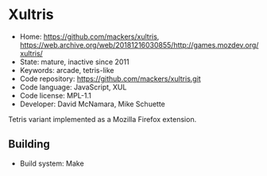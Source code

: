 # Xultris

- Home: https://github.com/mackers/xultris, https://web.archive.org/web/20181216030855/http://games.mozdev.org/xultris/
- State: mature, inactive since 2011
- Keywords: arcade, tetris-like
- Code repository: https://github.com/mackers/xultris.git
- Code language: JavaScript, XUL
- Code license: MPL-1.1
- Developer: David McNamara, Mike Schuette

Tetris variant implemented as a Mozilla Firefox extension.

## Building

- Build system: Make
